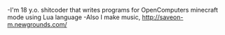 -I'm 18 y.o. shitcoder that writes programs for OpenComputers minecraft mode using Lua language
-Also I make music, http://saveon-m.newgrounds.com/

<!---
nordway-govnocoder/nordway-govnocoder is a ✨ special ✨ repository because its `README.md` (this file) appears on your GitHub profile.
You can click the Preview link to take a look at your changes.
--->
